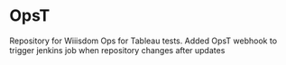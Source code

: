 # OpsT
Repository for Wiiisdom Ops for Tableau tests. 
Added OpsT webhook to trigger jenkins job when repository changes after updates
